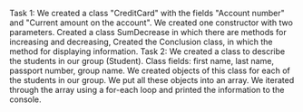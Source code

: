 Task 1: We created a class "CreditCard" with the fields "Account number" and "Current amount on the account".
We created one constructor with two parameters. Created a class SumDecrease in which there are methods for increasing and decreasing,
Created the Conclusion class, in which the method for displaying information.
Task 2: We created a class to describe the students in our group (Student).
Class fields: first name, last name, passport number, group name.
We created objects of this class for each of the students in our group.
We put all these objects into an array.
We iterated through the array using a for-each loop and printed the information to the console.
